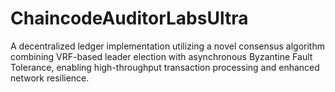 # ChaincodeAuditorLabsUltra
A decentralized ledger implementation utilizing a novel consensus algorithm combining VRF-based leader election with asynchronous Byzantine Fault Tolerance, enabling high-throughput transaction processing and enhanced network resilience.
